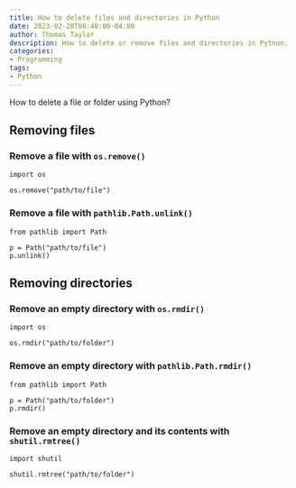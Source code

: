 ```yaml
---
title: How to delete files and directories in Python
date: 2023-02-20T00:40:00-04:00
author: Thomas Taylor
description: How to delete or remove files and directories in Pytnon.
categories:
- Programming
tags:
- Python
---
```


How to delete a file or folder using Python?

## Removing files

### Remove a file with `os.remove()`

```python3
import os

os.remove("path/to/file")
```

### Remove a file with `pathlib.Path.unlink()`

```python3
from pathlib import Path

p = Path("path/to/file")
p.unlink()
```

## Removing directories

### Remove an empty directory with `os.rmdir()`

```python3
import os

os.rmdir("path/to/folder")
```

### Remove an empty directory with `pathlib.Path.rmdir()`

```python3
from pathlib import Path

p = Path("path/to/folder")
p.rmdir()
```

### Remove an empty directory and its contents with `shutil.rmtree()`

```python3
import shutil

shutil.rmtree("path/to/folder")
```
